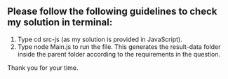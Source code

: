 ## Please follow the following guidelines to check my solution in terminal:

1. Type cd src-js (as my solution is provided in JavaScript).
2. Type node Main.js to run the file. 
   This generates the result-data folder inside the parent folder according to the requirements in the question.

Thank you for your time.